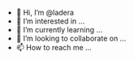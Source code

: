 - 👋 Hi, I’m @ladera
- 👀 I’m interested in ...
- 🌱 I’m currently learning ...
- 💞️ I’m looking to collaborate on ...
- 📫 How to reach me ...

<!---
ladera/ladera is a ✨ special ✨ repository because its `README.md` (this file) appears on your GitHub profile.
You can click the Preview link to take a look at your changes.
--->
